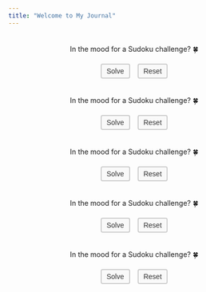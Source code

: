 ```yaml
---
title: "Welcome to My Journal"
---
```


<div class="sudoku-container" id="container"></div>

<div id="message" class="game-message">In the mood for a Sudoku challenge? 🍀</div>

<div class="buttonContainer">
    <button id="solveButton" class="styled-button">Solve</button>
    <button id="resetButton" class="styled-button">Reset</button>
</div>


<div class="sudoku-container" id="container"></div>

<div id="message" class="game-message">In the mood for a Sudoku challenge? 🍀</div>

<div class="buttonContainer">
    <button id="solveButton" class="styled-button">Solve</button>
    <button id="resetButton" class="styled-button">Reset</button>
</div>


<div class="sudoku-container" id="container"></div>

<div id="message" class="game-message">In the mood for a Sudoku challenge? 🍀</div>

<div class="buttonContainer">
    <button id="solveButton" class="styled-button">Solve</button>
    <button id="resetButton" class="styled-button">Reset</button>
</div>
<div class="sudoku-container" id="container"></div>

<div id="message" class="game-message">In the mood for a Sudoku challenge? 🍀</div>

<div class="buttonContainer">
    <button id="solveButton" class="styled-button">Solve</button>
    <button id="resetButton" class="styled-button">Reset</button>
</div>
<div class="sudoku-container" id="container"></div>

<div id="message" class="game-message">In the mood for a Sudoku challenge? 🍀</div>

<div class="buttonContainer">
    <button id="solveButton" class="styled-button">Solve</button>
    <button id="resetButton" class="styled-button">Reset</button>
</div>

<script>
document.addEventListener("DOMContentLoaded", function () {
    const container = document.getElementById("container");
    const messageElement = document.getElementById("message");

    let maskedPuzzle;
    let correctPuzzle;
    let remainingCells;

    function generateRandomSudoku() {
        const puzzle = [
            [5, 3, 0, 0, 7, 0, 0, 0, 0],
            [6, 0, 0, 1, 9, 5, 0, 0, 0],
            [0, 9, 8, 0, 0, 0, 0, 6, 0],
            [8, 0, 0, 0, 6, 0, 0, 0, 3],
            [4, 0, 0, 8, 0, 3, 0, 0, 1],
            [7, 0, 0, 0, 2, 0, 0, 0, 6],
            [0, 6, 0, 0, 0, 0, 2, 8, 0],
            [0, 0, 0, 4, 1, 9, 0, 0, 5],
            [0, 0, 0, 0, 8, 0, 0, 7, 9],
        ];
        return puzzle;
    }

    function solveSudoku(board) {
        const solvedBoard = JSON.parse(JSON.stringify(board));
        solveHelper(solvedBoard);
        return solvedBoard;
    }

    function solveHelper(board) {
        const emptyCell = findEmptyCell(board);
        if (!emptyCell) return true;

        const [row, col] = emptyCell;
        for (let num = 1; num <= 9; num++) {
            if (isValidMove(board, row, col, num)) {
                board[row][col] = num;
                if (solveHelper(board)) return true;
                board[row][col] = 0; // Backtrack
            }
        }
        return false;
    }

    function findEmptyCell(board) {
        for (let row = 0; row < 9; row++) {
            for (let col = 0; col < 9; col++) {
                if (board[row][col] === 0) return [row, col];
            }
        }
        return null;
    }

    function isValidMove(board, row, col, num) {
        for (let i = 0; i < 9; i++) {
            if (board[row][i] === num || board[i][col] === num) return false;
        }
        const startRow = Math.floor(row / 3) * 3;
        const startCol = Math.floor(col / 3) * 3;
        for (let i = startRow; i < startRow + 3; i++) {
            for (let j = startCol; j < startCol + 3; j++) {
                if (board[i][j] === num) return false;
            }
        }
        return true;
    }

    function createSudokuGrid(puzzle) {
        container.innerHTML = '';
        remainingCells = 0;

        puzzle.forEach((row, rowIndex) => {
            const rowElement = document.createElement('div');
            rowElement.classList.add('sudoku-row');

            row.forEach((cell, columnIndex) => {
                const cellElement = document.createElement('input');
                cellElement.classList.add('sudoku-cell');
                cellElement.type = 'text';
                cellElement.maxLength = 1;

                if (cell !== 0) {
                    cellElement.value = cell;
                    cellElement.disabled = true;
                    cellElement.style.backgroundColor = '#FDB515';
                } else {
                    cellElement.style.backgroundColor = '#002676';
                    cellElement.style.color = 'white';
                    remainingCells++;
                    cellElement.addEventListener('input', (event) => handleInput(event, rowIndex, columnIndex));
                }

                // Add 3x3 box borders
                if (rowIndex % 3 === 0) cellElement.style.borderTop = '3px solid black';
                if (columnIndex % 3 === 0) cellElement.style.borderLeft = '3px solid black';
                if (rowIndex === 8) cellElement.style.borderBottom = '3px solid black';
                if (columnIndex === 8) cellElement.style.borderRight = '3px solid black';

                rowElement.appendChild(cellElement);
            });
            container.appendChild(rowElement);
        });
    }

    function handleInput(event, row, col) {
        const input = event.target.value;
        const num = parseInt(input, 10);

        if (isNaN(num) || num < 1 || num > 9) {
            event.target.value = '';
            messageElement.textContent = "Please choose a number from 1 to 9! 🥶";
            messageElement.style.color = "red";
            return;
        }

        if (!isValidMove(maskedPuzzle, row, col, num)) {
            messageElement.textContent = "Oops, please pick another number! 😬";
            messageElement.style.color = "red";
        } else {
            messageElement.textContent = "Keep working! 💪";
            messageElement.style.color = "inherit";
            maskedPuzzle[row][col] = num;
            remainingCells--;

            if (remainingCells === 0) {
                messageElement.textContent = "Amazing! You crushed it! 🎉";
                messageElement.style.color = "green";
            }
        }
    }

    function solvePuzzle() {
        createSudokuGrid(correctPuzzle);
        messageElement.textContent = "Here's the solution! 🧩";
        messageElement.style.color = "green";
    }

    function resetPuzzle() {
        maskedPuzzle = JSON.parse(JSON.stringify(correctPuzzle));
        maskedPuzzle.forEach((row, rowIndex) => {
            row.forEach((cell, colIndex) => {
                if (Math.random() < 0.5) maskedPuzzle[rowIndex][colIndex] = 0;
            });
        });
        createSudokuGrid(maskedPuzzle);
        messageElement.textContent = "In the mood for a Sudoku challenge? 🍀";
        messageElement.style.color = "inherit";
    }

    correctPuzzle = generateRandomSudoku();
    solveHelper(correctPuzzle);

    resetPuzzle();

    document.getElementById("solveButton").addEventListener("click", solvePuzzle);
    document.getElementById("resetButton").addEventListener("click", resetPuzzle);
});
</script>

<style>
.sudoku-container {
    display: flex;
    flex-direction: column;
    align-items: center;
    margin-top: 20px;
}

.sudoku-row {
    display: flex;
}

.sudoku-cell {
    width: 30px;
    height: 30px;
    text-align: center;
    font-size: 16px;
    box-sizing: border-box;
}

.buttonContainer {
    margin-top: 20px;
    display: flex;
    justify-content: center;
    gap: 15px;
}

.styled-button {
    padding: 5px 10px;
    font-size: 14px;
    color: #333;
    background-color: #f9f9f9;
    border: 2px solid #ccc;
    border-radius: 4px;
    cursor: pointer;
}

.styled-button:hover {
    background-color: #ddd;
}

.game-message {
    text-align: center;
    margin-top: 15px;
    font-size: 14px;
}
</style>